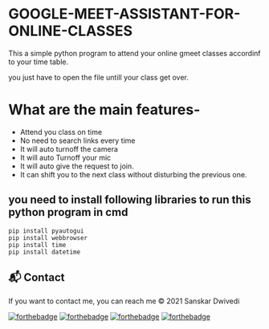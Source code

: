 # GOOGLE-MEET-ASSISTANT-FOR-ONLINE-CLASSES
This a simple python program to attend your online gmeet classes accordinf to your time table.

you just have to open the file untill your class get over.

# What are the main features-
* Attend you class on time
* No need to search links every time
* It will auto turnoff the camera
* It will auto Turnoff your mic
* It will auto give the request to join.
* It can shift you to the next class without disturbing the previous one.



## you need to install following libraries to run this python program in cmd
```
pip install pyautogui
pip install webbrowser
pip install time
pip install datetime

```
<h2>📬 Contact</h2>

If you want to contact me, you can reach me 
© 2021 Sanskar Dwivedi

[![forthebadge](https://forthebadge.com/images/badges/built-with-love.svg)](https://forthebadge.com) [![forthebadge](https://forthebadge.com/images/badges/built-by-developers.svg)](https://forthebadge.com) [![forthebadge](https://forthebadge.com/images/badges/built-with-swag.svg)](https://forthebadge.com) [![forthebadge](https://forthebadge.com/images/badges/made-with-python.svg)](https://forthebadge.com)

